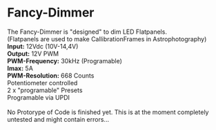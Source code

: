 # Fancy-Dimmer
The Fancy-Dimmer is "designed" to dim LED Flatpanels.\
(Flatpanels are used to make CallibrationFrames in Astrophotography)\
**Input:** 12Vdc (10V-14,4V)\
**Output:** 12V PWM\
**PWM-Frequency:** 30kHz (Programable)\
**Imax:** 5A\
**PWM-Resolution:** 668 Counts\
Potentiometer controlled\
2 x "programable" Presets\
Programable via UPDI\
\
No Protorype of Code is finished yet. This is at the moment completely untested and might contain errors...
